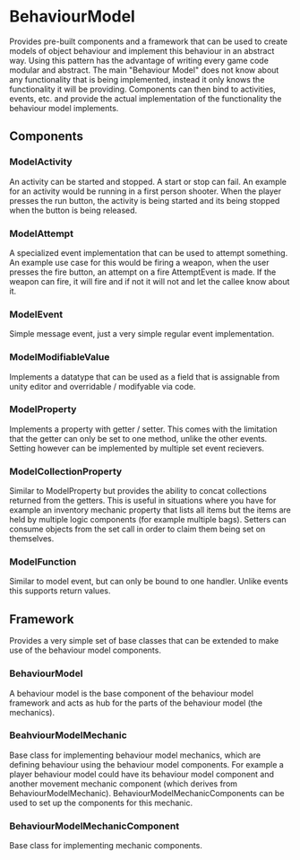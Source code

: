 # BehaviourModel

Provides pre-built components and a framework that can be used to create models of object behaviour and implement this behaviour in an abstract way.
Using this pattern has the advantage of writing every game code modular and abstract.
The main "Behaviour Model" does not know about any functionality that is being implemented, instead it only knows the functionality it will be providing.
Components can then bind to activities, events, etc. and provide the actual implementation of the functionality the behaviour model implements.

## Components

### ModelActivity

An activity can be started and stopped. A start or stop can fail.
An example for an activity would be running in a first person shooter.
When the player presses the run button, the activity is being started and its being stopped when the button is being released.

### ModelAttempt

A specialized event implementation that can be used to attempt something.
An example use case for this would be firing a weapon, when the user presses the fire button, an attempt on a fire AttemptEvent is made.
If the weapon can fire, it will fire and if not it will not and let the callee know about it.

### ModelEvent

Simple message event, just a very simple regular event implementation.

### ModelModifiableValue

Implements a datatype that can be used as a field that is assignable from unity editor and overridable / modifyable via code.

### ModelProperty

Implements a property with getter / setter. This comes with the limitation that the getter can only be set to one method, unlike the other events.
Setting however can be implemented by multiple set event recievers.

### ModelCollectionProperty

Similar to ModelProperty but provides the ability to concat collections returned from the getters.
This is useful in situations where you have for example an inventory mechanic property that lists all items but the items are held by multiple logic components (for example multiple bags).
Setters can consume objects from the set call in order to claim them being set on themselves.

### ModelFunction

Similar to model event, but can only be bound to one handler. Unlike events this supports return values.

## Framework

Provides a very simple set of base classes that can be extended to make use of the behaviour model components.

### BehaviourModel

A behaviour model is the base component of the behaviour model framework and acts as hub for the parts of the behaviour model (the mechanics).

### BeahviourModelMechanic

Base class for implementing behaviour model mechanics, which are defining behaviour using the behaviour model components.
For example a player behaviour model could have its behaviour model component and another movement mechanic component (which derives from BehaviourModelMechanic).
BehaviourModelMechanicComponents can be used to set up the components for this mechanic.

### BehaviourModelMechanicComponent

Base class for implementing mechanic components.
